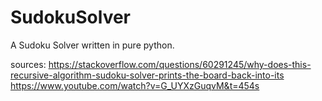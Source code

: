 # SudokuSolver
A Sudoku Solver written in pure python.

sources:
https://stackoverflow.com/questions/60291245/why-does-this-recursive-algorithm-sudoku-solver-prints-the-board-back-into-its
https://www.youtube.com/watch?v=G_UYXzGuqvM&t=454s
